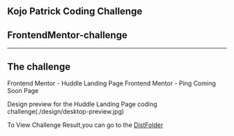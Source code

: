 ## Kojo Patrick Coding Challenge

## FrontendMentor-challenge

***

## The challenge

Frontend Mentor - Huddle Landing Page
Frontend Mentor - Ping Coming Soon Page

Design preview for the Huddle Landing Page coding challenge(./design/desktop-preview.jpg)

To View Challenge Result,you can go to the [DistFolder](./code/index.html)